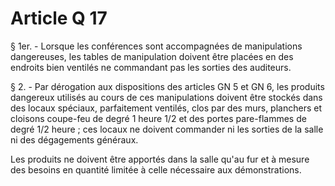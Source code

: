 # Article Q 17

§ 1er. - Lorsque les conférences sont accompagnées de manipulations dangereuses, les tables de manipulation doivent être placées en des endroits bien ventilés ne commandant pas les sorties des auditeurs.

§ 2. - Par dérogation aux dispositions des articles GN 5 et GN 6, les produits dangereux utilisés au cours de ces manipulations doivent être stockés dans des locaux spéciaux, parfaitement ventilés, clos par des murs, planchers et cloisons coupe-feu de degré 1 heure 1/2 et des portes pare-flammes de degré 1/2 heure ; ces locaux ne doivent commander ni les sorties de la salle ni des dégagements généraux.

Les produits ne doivent être apportés dans la salle qu'au fur et à mesure des besoins en quantité limitée à celle nécessaire aux démonstrations.

